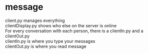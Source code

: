 # message

client.py manages everything <br />
clientDisplay.py shows who else on the server is online <br />
For every conversation with each person, there is a clientIn.py and a clientOut.py <br />
clientIn.py is where you type your messages <br />
clientOut.py is where you read message <br />
